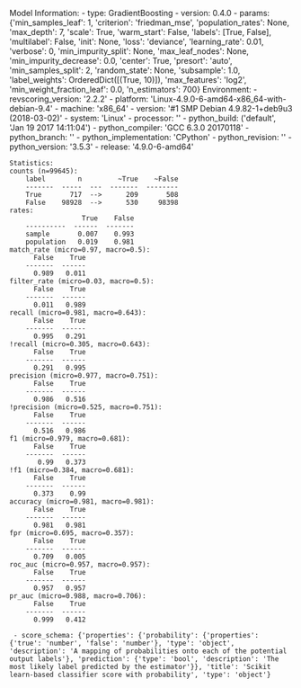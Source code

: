 Model Information:
	 - type: GradientBoosting
	 - version: 0.4.0
	 - params: {'min_samples_leaf': 1, 'criterion': 'friedman_mse', 'population_rates': None, 'max_depth': 7, 'scale': True, 'warm_start': False, 'labels': [True, False], 'multilabel': False, 'init': None, 'loss': 'deviance', 'learning_rate': 0.01, 'verbose': 0, 'min_impurity_split': None, 'max_leaf_nodes': None, 'min_impurity_decrease': 0.0, 'center': True, 'presort': 'auto', 'min_samples_split': 2, 'random_state': None, 'subsample': 1.0, 'label_weights': OrderedDict([(True, 10)]), 'max_features': 'log2', 'min_weight_fraction_leaf': 0.0, 'n_estimators': 700}
	Environment:
	 - revscoring_version: '2.2.2'
	 - platform: 'Linux-4.9.0-6-amd64-x86_64-with-debian-9.4'
	 - machine: 'x86_64'
	 - version: '#1 SMP Debian 4.9.82-1+deb9u3 (2018-03-02)'
	 - system: 'Linux'
	 - processor: ''
	 - python_build: ('default', 'Jan 19 2017 14:11:04')
	 - python_compiler: 'GCC 6.3.0 20170118'
	 - python_branch: ''
	 - python_implementation: 'CPython'
	 - python_revision: ''
	 - python_version: '3.5.3'
	 - release: '4.9.0-6-amd64'
	
	Statistics:
	counts (n=99645):
		label        n         ~True    ~False
		-------  -----  ---  -------  --------
		True       717  -->      209       508
		False    98928  -->      530     98398
	rates:
		              True    False
		----------  ------  -------
		sample       0.007    0.993
		population   0.019    0.981
	match_rate (micro=0.97, macro=0.5):
		  False    True
		-------  ------
		  0.989   0.011
	filter_rate (micro=0.03, macro=0.5):
		  False    True
		-------  ------
		  0.011   0.989
	recall (micro=0.981, macro=0.643):
		  False    True
		-------  ------
		  0.995   0.291
	!recall (micro=0.305, macro=0.643):
		  False    True
		-------  ------
		  0.291   0.995
	precision (micro=0.977, macro=0.751):
		  False    True
		-------  ------
		  0.986   0.516
	!precision (micro=0.525, macro=0.751):
		  False    True
		-------  ------
		  0.516   0.986
	f1 (micro=0.979, macro=0.681):
		  False    True
		-------  ------
		   0.99   0.373
	!f1 (micro=0.384, macro=0.681):
		  False    True
		-------  ------
		  0.373    0.99
	accuracy (micro=0.981, macro=0.981):
		  False    True
		-------  ------
		  0.981   0.981
	fpr (micro=0.695, macro=0.357):
		  False    True
		-------  ------
		  0.709   0.005
	roc_auc (micro=0.957, macro=0.957):
		  False    True
		-------  ------
		  0.957   0.957
	pr_auc (micro=0.988, macro=0.706):
		  False    True
		-------  ------
		  0.999   0.412
	
	 - score_schema: {'properties': {'probability': {'properties': {'true': 'number', 'false': 'number'}, 'type': 'object', 'description': 'A mapping of probabilities onto each of the potential output labels'}, 'prediction': {'type': 'bool', 'description': 'The most likely label predicted by the estimator'}}, 'title': 'Scikit learn-based classifier score with probability', 'type': 'object'}

